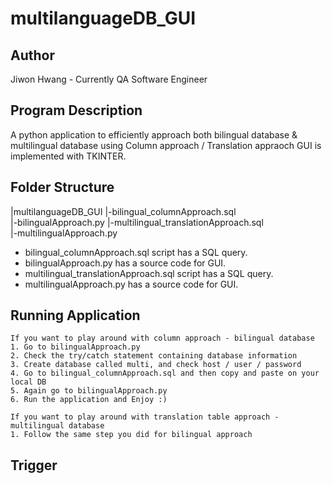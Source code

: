 # multilanguageDB_GUI

## Author
Jiwon Hwang - Currently QA Software Engineer</br>

## Program Description
A python application to efficiently approach both bilingual database & multilingual database using Column approach / Translation appraoch
GUI is implemented with TKINTER.</br>

## Folder Structure
|multilanguageDB_GUI
|-bilingual_columnApproach.sql</br>
|-bilingualApproach.py
|-multilingual_translationApproach.sql</br>
|-multilingualApproach.py

* bilingual_columnApproach.sql script has a SQL query. 
* bilingualApproach.py has a source code for GUI.
* multilingual_translationApproach.sql script has a SQL query.
* multilingualApproach.py has a source code for GUI.

## Running Application

```
If you want to play around with column approach - bilingual database
1. Go to bilingualApproach.py
2. Check the try/catch statement containing database information
3. Create database called multi, and check host / user / password
4. Go to bilingual_columnApproach.sql and then copy and paste on your local DB
5. Again go to bilingualApproach.py
6. Run the application and Enjoy :)

If you want to play around with translation table approach - multilingual database
1. Follow the same step you did for bilingual approach 

```
## Trigger
